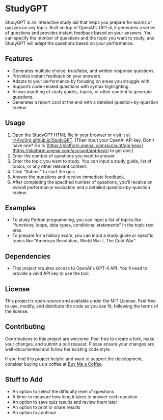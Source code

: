 # StudyGPT

StudyGPT is an interactive study aid that helps you prepare for exams or quizzes on any topic. Built on top of OpenAI's GPT-4, it generates a series of questions and provides instant feedback based on your answers. You can specify the number of questions and the topic you want to study, and StudyGPT will adapt the questions based on your performance.

## Features

- Generates multiple choice, true/false, and written response questions.
- Provides instant feedback on your answers.
- Adapts to your performance by focusing on areas you struggle with.
- Supports code-related questions with syntax highlighting.
- Allows inputting of study guides, topics, or other content to generate questions.
- Generates a report card at the end with a detailed question-by-question review.

## Usage

1. Open the StudyGPT HTML file in your browser or visit it at [r44vc0rp.github.io/StudyGPT](https://r44vc0rp.github.io/StudyGPT). (Then input your OpenAI API key. Don't have one? Go to [https://platform.openai.com/account/api-keys](https://platform.openai.com/account/api-keys) to get one.)
2. Enter the number of questions you want to answer.
3. Enter the topic you want to study. You can input a study guide, list of topics, or any other relevant content.
4. Click "Submit" to start the quiz.
5. Answer the questions and receive immediate feedback.
6. After completing the specified number of questions, you'll receive an overall performance evaluation and a detailed question-by-question review.

## Examples

- To study Python programming, you can input a list of topics like "functions, loops, data types, conditional statements" in the topic text area.
- To prepare for a history exam, you can input a study guide or specific topics like "American Revolution, World War I, The Cold War".

## Dependencies

- This project requires access to OpenAI's GPT-4 API. You'll need to provide a valid API key to use the tool.

## License

This project is open-source and available under the MIT License. Feel free to use, modify, and distribute the code as you see fit, following the terms of the license.

## Contributing

Contributions to this project are welcome. Feel free to create a fork, make your changes, and submit a pull request. Please ensure your changes are well-documented and follow the existing code style.

If you find this project helpful and want to support the development, consider buying us a coffee at [Buy Me a Coffee](https://www.buymeacoffee.com/exonenterprise).

## Stuff to Add

 - An option to select the difficulty level of questions
 - A timer to measure how long it takes to answer each question
 - An option to save quiz results and review them later
 - An option to print or share results
 - An option to continue
